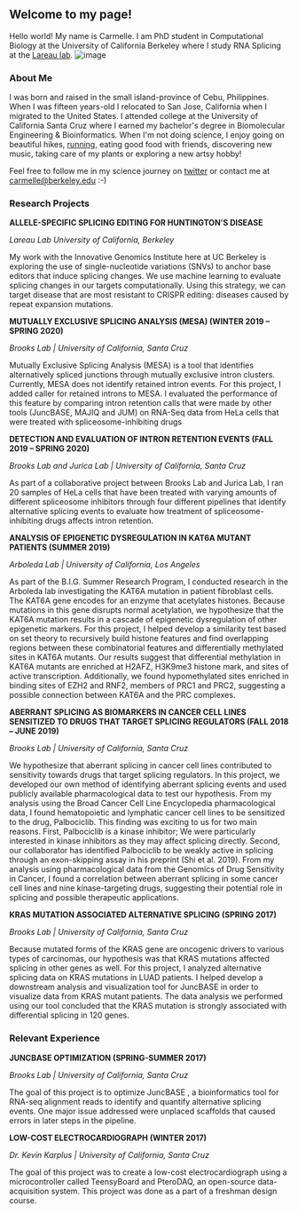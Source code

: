 ## Welcome to my page!

Hello world! My name is Carmelle. I am PhD student in Computational Biology at the University of California Berkeley where I study RNA Splicing at the [Lareau lab](http://www.lareaulab.org/).
![image](https://user-images.githubusercontent.com/67977500/178340607-ba324fe7-6572-4604-9590-0bab227d1774.png)


### About Me

I was born and raised in the small island-province of Cebu, Philippines. When I was fifteen years-old I relocated to San Jose, California when I migrated to the United States. I attended college at the University of California Santa Cruz where I earned my bachelor's degree in Biomolecular Engineering & Bioinformatics. When I'm not doing science, I enjoy going on beautiful hikes, [running](https://www.strava.com/athletes/99557318), eating good food with friends, discovering new music, taking care of my plants or exploring a new artsy hobby!

Feel free to follow me in my science journey on [twitter](https://twitter.com/carmeile) or contact me at carmelle@berkeley.edu :-)


### Research Projects

**ALLELE-SPECIFIC SPLICING EDITING FOR HUNTINGTON’S DISEASE**

_Lareau Lab University of California, Berkeley_

My work with the Innovative Genomics Institute here at UC Berkeley is exploring the use of single-nucleotide variations (SNVs) to anchor base editors that induce splicing changes. We use machine learning to evaluate splicing changes in our targets computationally. Using this strategy, we can target disease that are most resistant to CRISPR editing: diseases caused by repeat expansion mutations.

**MUTUALLY EXCLUSIVE SPLICING ANALYSIS (MESA) (WINTER 2019 – SPRING 2020)**

_Brooks Lab | University of California, Santa Cruz_

Mutually Exclusive Splicing Analysis (MESA) is a tool that identifies alternatively spliced junctions through mutually exclusive intron clusters. Currently, MESA does not identify retained intron events. For this project, I added caller for retained introns to MESA. I evaluated the performance of this feature by comparing intron retention calls that were made by other tools (JuncBASE, MAJIQ and JUM) on RNA-Seq data from HeLa cells that were treated with spliceosome-inhibiting drugs

**DETECTION AND EVALUATION OF INTRON RETENTION EVENTS (FALL 2019 – SPRING 2020)**

_Brooks Lab and Jurica Lab | University of California, Santa Cruz_

As part of a collaborative project between Brooks Lab and Jurica Lab, I ran 20 samples of HeLa cells that have been treated with varying amounts of different spliceosome inhibitors through four different pipelines that identify alternative splicing events to evaluate how treatment of spliceosome-inhibiting drugs affects intron retention.

**ANALYSIS OF EPIGENETIC DYSREGULATION IN KAT6A MUTANT PATIENTS (SUMMER 2019)**

_Arboleda Lab | University of California, Los Angeles_

As part of the B.I.G. Summer Research Program, I conducted research in the Arboleda lab investigating the KAT6A mutation in patient fibroblast cells. The KAT6A gene encodes for an enzyme that acetylates histones. Because mutations in this gene disrupts normal acetylation, we hypothesize that the KAT6A mutation results in a cascade of epigenetic dysregulation of other epigenetic markers. For this project, I helped develop a similarity test based on set theory to recursively build histone features and find overlapping regions between these combinatorial features and differentially methylated sites in KAT6A mutants. Our results suggest that differential methylation in KAT6A mutants are enriched at H2AFZ, H3K9me3 histone mark, and sites of active transcription. Additionally, we found hypomethylated sites enriched in binding sites of EZH2 and RNF2, members of PRC1 and PRC2, suggesting a possible connection between KAT6A and the PRC complexes.

**ABERRANT SPLICING AS BIOMARKERS IN CANCER CELL LINES SENSITIZED TO DRUGS THAT TARGET SPLICING REGULATORS (FALL 2018 – JUNE 2019)**

_Brooks Lab | University of California, Santa Cruz_

We hypothesize that aberrant splicing in cancer cell lines contributed to sensitivity towards drugs that target splicing regulators. In this project, we developed our own method of identifying aberrant splicing events and used publicly available pharmacological data to test our hypothesis. From my analysis using the Broad Cancer Cell Line Encyclopedia pharmacological data, I found hematopoietic and lymphatic cancer cell lines to be sensitized to the drug, Palbociclib. This finding was exciting to us for two main reasons. First, Palbociclib is a kinase inhibitor; We were particularly interested in kinase inhibitors as they may affect splicing directly. Second, our collaborator has identified Palbociclib to be weakly active in splicing through an exon-skipping assay in his preprint (Shi et al. 2019). From my analysis using pharmacological data from the Genomics of Drug Sensitivity in Cancer, I found a correlation between aberrant splicing in some cancer cell lines and nine kinase-targeting drugs, suggesting their potential role in splicing and possible therapeutic applications.


**KRAS MUTATION ASSOCIATED ALTERNATIVE SPLICING (SPRING 2017)**

_Brooks Lab | University of California, Santa Cruz_

Because mutated forms of the KRAS gene are oncogenic drivers to various types of carcinomas, our hypothesis was that KRAS mutations affected splicing in other genes as well. For this project, I analyzed alternative splicing data on KRAS mutations in LUAD patients. I helped develop a downstream analysis and visualization tool for JuncBASE in order to visualize data from KRAS mutant patients. The data analysis we performed using our tool concluded that the KRAS mutation is strongly associated with differential splicing in 120 genes.


### Relevant Experience

**JUNCBASE OPTIMIZATION (SPRING-SUMMER 2017)**

_Brooks Lab | University of California, Santa Cruz_

The goal of this project is to optimize JuncBASE , a bioinformatics tool for RNA-seq alignment reads to identify and quantify alternative splicing events. One major issue addressed were unplaced scaffolds that caused errors in later steps in the pipeline.

**LOW-COST ELECTROCARDIOGRAPH (WINTER 2017)**

_Dr. Kevin Karplus | University of California, Santa Cruz_

The goal of this project was to create a low-cost electrocardiograph using a microcontroller called TeensyBoard and PteroDAQ, an open-source data-acquisition system. This project was done as a part of a freshman design course.

